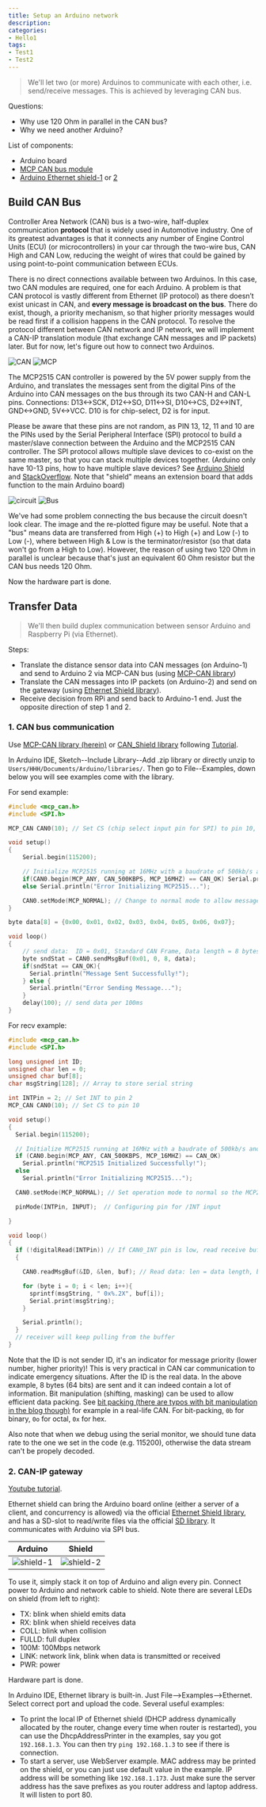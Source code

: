 ```yaml
---
title: Setup an Arduino network
description:
categories:
- Hello1
tags:
- Test1
- Test2
---
```


> We'll let two (or more) Arduinos to communicate with each other, i.e. send/receive messages. This is achieved by leveraging CAN bus.

Questions:
* Why use 120 Ohm in parallel in the CAN bus?
* Why we need another Arduino?

List of components:
* Arduino board
* [MCP CAN bus module](https://www.amazon.com/HiLetgo-MCP2515-TJA1050-Receiver-Arduino/dp/B01D0WSEWU/)
* [Arduino Ethernet shield-1](https://www.amazon.com/gp/product/B01E5JY7UU/ref=ox_sc_act_title_1?smid=APU90DTITU5DG&psc=1) or [2](https://www.amazon.com/gp/product/B00HG82V1A/ref=ox_sc_act_title_7?smid=ADHH624DX2Q66&psc=1)

## Build CAN Bus
Controller Area Network (CAN) bus is a two-wire, half-duplex communication **protocol** that is widely used in Automotive industry. One of its greatest advantages is that it connects any number of Engine Control Units (ECU) (or microcontrollers) in your car through the two-wire bus, CAN High and CAN Low, reducing the weight of wires that could be gained by using point-to-point communication between ECUs.

There is no direct connections available between two Arduinos. In this case, two CAN modules are required, one for each Arduino. A problem is that CAN protocol is vastly different from Ethernet (IP protocol) as there doesn’t exist unicast in CAN, and **every message is broadcast on the bus**. There do exist, though, a priority mechanism, so that higher priority messages would be read first if a collision happens in the CAN protocol. To resolve the protocol different between CAN network and IP network, we will implement a CAN-IP translation module (that exchange CAN messages and IP packets) later. But for now, let's figure out how to connect two Arduinos.

![CAN](./CAN.jpg)
![MCP](./MCP.jpg)

The MCP2515 CAN controller is powered by the 5V power supply from the Arduino, and translates the messages sent from the digital Pins of the Arduino into CAN messages on the bus through its two CAN-H and CAN-L pins. Connections: D13<->SCK, D12<->SO, D11<->SI, D10<->CS, D2<->INT, GND<->GND, 5V<->VCC. D10 is for chip-select, D2 is for input.

Please be aware that these pins are not random, as PIN 13, 12, 11 and 10 are the PINs used by the Serial Peripheral Interface (SPI) protocol to build a master/slave connection between the Arduino and the MCP2515 CAN controller. The SPI protocol allows multiple slave devices to co-exist on the same master, so that you can stack multiple devices together. (Arduino only have 10-13 pins, how to have multiple slave devices? See [Arduino Shield](https://www.freetronics.com.au/pages/stacking-arduino-shields#.XXLOmZNKhE4) and [StackOverflow](https://electronics.stackexchange.com/questions/13618/how-many-shields-can-i-plug-into-arduino). Note that "shield" means an extension board that adds function to the main Arduino board)

![circuit](./circuit.jpg)
![Bus](./bus.jpg)

We've had some problem connecting the bus because the circuit doesn't look clear. The image and the re-plotted figure may be useful. Note that a "bus" means data are transferred from High (+) to High (+) and Low (-) to Low (-), where between High & Low is the terminator/resistor (so that data won't go from a High to Low). However, the reason of using two 120 Ohm in parallel is unclear because that's just an equivalent 60 Ohm resistor but the CAN bus needs 120 Ohm.

Now the hardware part is done.

## Transfer Data

> We'll then build duplex communication between sensor Arduino and Raspberry Pi (via Ethernet).

Steps:
* Translate the distance sensor data into CAN messages (on Arduino-1) and send to Arduino 2 via MCP-CAN bus (using [MCP-CAN library](https://github.com/coryjfowler/MCP_CAN_lib))
* Translate the CAN messages into IP packets (on Arduino-2) and send on the gateway (using [Ethernet Shield library](https://github.com/arduino-libraries/Ethernet)).
* Receive decision from RPi and send back to Arduino-1 end. Just the opposite direction of step 1 and 2.

### 1. CAN bus communication
Use [MCP-CAN library (herein)](https://github.com/coryjfowler/MCP_CAN_lib) or [CAN_Shield library](https://github.com/Seeed-Studio/CAN_BUS_Shield) following [Tutorial](https://www.instructables.com/id/Yes-We-CAN-BUS-With-Arduino-in-30-Seconds/).

In Arduino IDE, Sketch--Include Library--Add .zip library or directly unzip to `Users/HHH/Documents/Arduino/libraries/`. Then go to File--Examples, down below you will see examples come with the library.

For send example:
```c
#include <mcp_can.h>
#include <SPI.h>

MCP_CAN CAN0(10); // Set CS (chip select input pin for SPI) to pin 10, should be the same as wire connection

void setup()
{
    Serial.begin(115200);

    // Initialize MCP2515 running at 16MHz with a baudrate of 500kb/s and the masks and filters disabled.
    if(CAN0.begin(MCP_ANY, CAN_500KBPS, MCP_16MHZ) == CAN_OK) Serial.println("MCP2515 Initialized Successfully!");
    else Serial.println("Error Initializing MCP2515...");

    CAN0.setMode(MCP_NORMAL); // Change to normal mode to allow messages to be transmitted
}

byte data[8] = {0x00, 0x01, 0x02, 0x03, 0x04, 0x05, 0x06, 0x07};

void loop()
{
    // send data:  ID = 0x01, Standard CAN Frame, Data length = 8 bytes, 'data' = array of data bytes to send
    byte sndStat = CAN0.sendMsgBuf(0x01, 0, 8, data);
    if(sndStat == CAN_OK){
      Serial.println("Message Sent Successfully!");
    } else {
      Serial.println("Error Sending Message...");
    }
    delay(100); // send data per 100ms
}
```

For recv example:
```c
#include <mcp_can.h>
#include <SPI.h>

long unsigned int ID;
unsigned char len = 0;
unsigned char buf[8];
char msgString[128]; // Array to store serial string

int INTPin = 2; // Set INT to pin 2
MCP_CAN CAN0(10); // Set CS to pin 10

void setup()
{
  Serial.begin(115200);

  // Initialize MCP2515 running at 16MHz with a baudrate of 500kb/s and the masks and filters disabled.
  if (CAN0.begin(MCP_ANY, CAN_500KBPS, MCP_16MHZ) == CAN_OK)
    Serial.println("MCP2515 Initialized Successfully!");
  else
    Serial.println("Error Initializing MCP2515...");

  CAN0.setMode(MCP_NORMAL); // Set operation mode to normal so the MCP2515 sends acks to received data.

  pinMode(INTPin, INPUT);  // Configuring pin for /INT input

}

void loop()
{
  if (!digitalRead(INTPin)) // If CAN0_INT pin is low, read receive buffer
  {

    CAN0.readMsgBuf(&ID, &len, buf); // Read data: len = data length, buf = data byte(s)

    for (byte i = 0; i < len; i++){
      sprintf(msgString, " 0x%.2X", buf[i]);
      Serial.print(msgString);
    }

    Serial.println();
  }
  // receiver will keep pulling from the buffer
}
```

Note that the ID is not sender ID, it's an indicator for message priority (lower number, higher priority)! This is very practical in CAN car communication to indicate emergency situations. After the ID is the real data. In the above example, 8 bytes (64 bits) are sent and it can indeed contain a lot of information. Bit manipulation (shifting, masking) can be used to allow efficient data packing. See [bit packing (there are typos with bit manipulation in the blog though)](https://www.instructables.com/id/Yes-We-CAN-BUS-With-Arduino-in-30-Seconds/) for example in a real-life CAN. For bit-packing, `0b` for binary, `0o` for octal, `0x` for hex.

Also note that when we debug using the serial monitor, we should tune data rate to the one we set in the code (e.g. 115200), otherwise the data stream can't be propely decoded.

### 2. CAN-IP gateway
[Youtube tutorial](https://www.youtube.com/watch?v=8KhtkUTJfok).

Ethernet shield can bring the Arduino board online (either a server of a client, and concurrency is allowed) via the official [Ethernet Shield library](https://github.com/arduino-libraries/Ethernet), and has a SD-slot to read/write files via the official [SD library](https://www.arduino.cc/en/Reference/SD). It communicates with Arduino via SPI bus.

Arduino | Shield
--- | ---
![shield-1](./shield1.jpg) | ![shield-2](./shield2.jpg)

To use it, simply stack it on top of Arduino and align every pin. Connect power to Arduino and network cable to shield. Note there are several LEDs on shield (from left to right):
* TX: blink when shield emits data
* RX: blink when shield receives data
* COLL: blink when collision
* FULLD: full duplex
* 100M: 100Mbps network
* LINK: network link, blink when data is transmitted or received
* PWR: power

Hardware part is done.

In Arduino IDE, Ethernet library is built-in. Just File-->Examples-->Ethernet. Select correct port and upload the code.
Several useful examples:
* To print the local IP of Ethernet shield (DHCP address dynamically allocated by the router, change every time when router is restarted), you can use the DhcpAddressPrinter in the examples, say you got `192.168.1.3`. You can then try `ping 192.168.1.3` to see if there is connection.
* To start a server, use WebServer example. MAC address may be printed on the shield, or you can just use default value in the example. IP address will be something like `192.168.1.173`. Just make sure the server address has the save prefixes as you router address and laptop address. It will listen to port 80.

